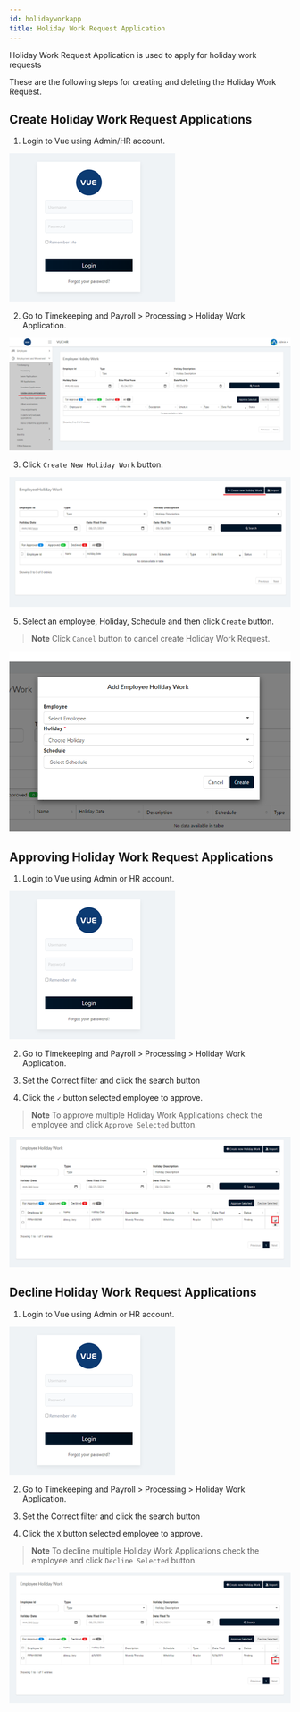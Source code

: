 ```yaml
---
id: holidayworkapp
title: Holiday Work Request Application
---
```

Holiday Work Request Application is used to apply for holiday work requests

These are the following steps for creating and deleting the Holiday Work Request.

## Create Holiday Work Request Applications 

1. Login to Vue using  Admin/HR account.
 
 ![alt-text](assets/23.png)

2. Go to Timekeeping and Payroll > Processing > Holiday Work Application.

![alt-text](assets/hol/1.png)  

3. Click `Create New Holiday Work` button.

![alt-text](assets/hol/2.png)  

5. Select an employee, Holiday, Schedule and then click `Create` button.

> **Note** Click `Cancel` button to cancel create Holiday Work Request.

![alt-text](assets/hol/3.png)  


## Approving Holiday Work Request Applications 


1. Login to Vue using Admin or HR account. 

![alt-text](assets/Picture2.png)

2. Go to Timekeeping and Payroll > Processing > Holiday Work Application.

3. Set the Correct filter and click the search button

4. Click the `✓` button selected employee to approve.

> **Note** To approve multiple Holiday Work Applications check the employee and click `Approve Selected` button.

![alt-text](assets/hol/4.png) 

 ## Decline Holiday Work Request Applications 
 
 1. Login to Vue using Admin or HR account. 

![alt-text](assets/Picture2.png)

2. Go to Timekeeping and Payroll > Processing > Holiday Work Application.

3. Set the Correct filter and click the search button

4. Click the `X` button selected employee to approve.

> **Note** To decline multiple Holiday Work Applications check the employee and click `Decline Selected` button.

![alt-text](assets/hol/5.png) 
